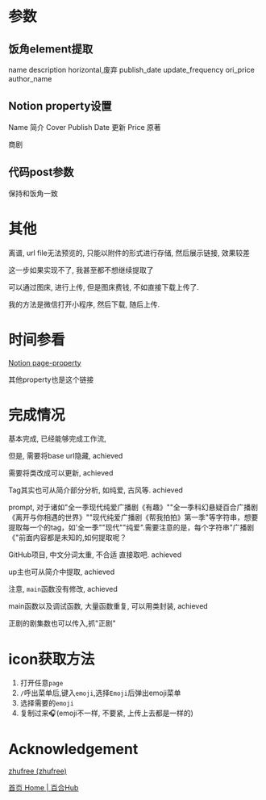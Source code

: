 # 参数

## 饭角element提取

name
description
horizontal,废弃
publish_date
update_frequency
ori_price
author_name

## Notion property设置

Name
简介
Cover
Publish Date
更新
Price
原著

商剧

## 代码post参数

保持和饭角一致


# 其他

离谱, url file无法预览的, 只能以附件的形式进行存储, 然后展示链接, 效果较差

这一步如果实现不了, 我甚至都不想继续提取了

可以通过图床, 进行上传, 但是图床费钱, 不如直接下载上传了.

我的方法是微信打开小程序, 然后下载, 随后上传.

# 时间参看

[Notion page-property](https://developers.notion.com/reference/page-property-values#files)

其他property也是这个链接

# 完成情况

基本完成, 已经能够完成工作流,

但是, 需要将base url隐藏, achieved

需要将类改成可以更新, achieved

Tag其实也可从简介部分分析, 如纯爱, 古风等. achieved

prompt, 对于诸如"全一季现代纯爱广播剧《有趣》""全一季科幻悬疑百合广播剧《离开与你相遇的世界》""现代纯爱广播剧《帮我拍拍》第一季"等字符串，想要提取每一个的tag，如'全一季""现代""纯爱".需要注意的是，每个字符串"广播剧《"前面内容都是未知的,如何提取呢？

GitHub项目, 中文分词太重, 不合适
直接取吧. achieved

up主也可从简介中提取, achieved

注意, `main`函数没有修改, achieved

main函数以及调试函数, 大量函数重复, 可以用类封装, achieved

正剧的剧集数也可以传入,抓"正剧"

# icon获取方法

1. 打开任意`page`
2. `/`呼出菜单后,键入`emoji`,选择`Emoji`后弹出emoji菜单
3. 选择需要的`emoji`
4. 复制过来🎧(emoji不一样, 不要紧, 上传上去都是一样的)



# Acknowledgement

[zhufree (zhufree)](https://github.com/zhufree)

[首页 Home | 百合Hub](https://baihehub.com/)
